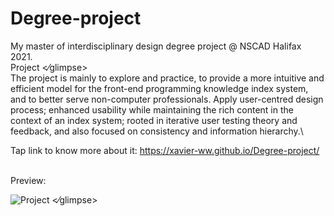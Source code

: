 # Degree-project
My master of interdisciplinary design degree project @ NSCAD Halifax 2021.\
Project <⁄glimpse>\
The project is mainly to explore and practice, to provide a more intuitive and efficient model for the front-end programming knowledge index system, and to better serve non-computer professionals. Apply user-centred design process; enhanced usability while maintaining the rich content in the context of an index system; rooted in iterative user testing theory and feedback, and also focused on consistency and information hierarchy.\

Tap link to know more about it: https://xavier-ww.github.io/Degree-project/

<br />
Preview:

![Project <⁄glimpse>](https://github.com/Xavier-WW/Degree-project/blob/gh-pages/preview.gif)
